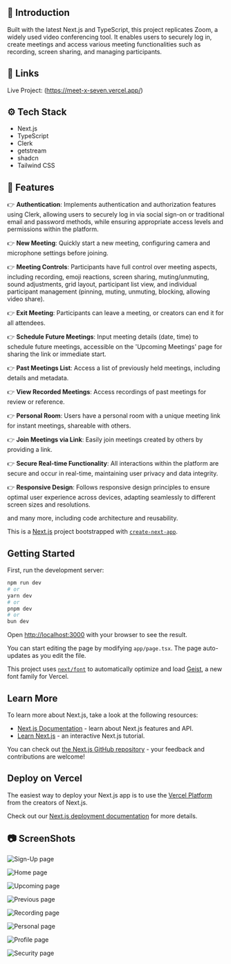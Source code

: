 ## <a name="introduction">🤖 Introduction</a>

Built with the latest Next.js and TypeScript, this project replicates Zoom, a widely used video conferencing tool. It enables users to securely log in, create meetings and access various meeting functionalities such as recording, screen sharing, and managing participants.

## <a name="links">🔗 Links</a>
Live Project: (https://meet-x-seven.vercel.app/)


## <a name="tech-stack">⚙️ Tech Stack</a>
- Next.js
- TypeScript
- Clerk
- getstream
- shadcn
- Tailwind CSS


## <a name="features">🔋 Features</a>


👉 **Authentication**: Implements authentication and authorization features using Clerk, allowing users to securely log in via social sign-on or traditional email and password methods, while ensuring appropriate access levels and permissions within the platform.

👉 **New Meeting**: Quickly start a new meeting, configuring camera and microphone settings before joining.

👉 **Meeting Controls**: Participants have full control over meeting aspects, including recording, emoji reactions, screen sharing, muting/unmuting, sound adjustments, grid layout, participant list view, and individual participant management (pinning, muting, unmuting, blocking, allowing video share).

👉 **Exit Meeting**: Participants can leave a meeting, or creators can end it for all attendees.

👉 **Schedule Future Meetings**: Input meeting details (date, time) to schedule future meetings, accessible on the 'Upcoming Meetings' page for sharing the link or immediate start.

👉 **Past Meetings List**: Access a list of previously held meetings, including details and metadata.

👉 **View Recorded Meetings**: Access recordings of past meetings for review or reference.

👉 **Personal Room**: Users have a personal room with a unique meeting link for instant meetings, shareable with others.

👉 **Join Meetings via Link**: Easily join meetings created by others by providing a link.

👉 **Secure Real-time Functionality**: All interactions within the platform are secure and occur in real-time, maintaining user privacy and data integrity.

👉 **Responsive Design**: Follows responsive design principles to ensure optimal user experience across devices, adapting seamlessly to different screen sizes and resolutions.

and many more, including code architecture and reusability. 



This is a [Next.js](https://nextjs.org) project bootstrapped with [`create-next-app`](https://nextjs.org/docs/app/api-reference/cli/create-next-app).

## Getting Started

First, run the development server:

```bash
npm run dev
# or
yarn dev
# or
pnpm dev
# or
bun dev
```

Open [http://localhost:3000](http://localhost:3000) with your browser to see the result.

You can start editing the page by modifying `app/page.tsx`. The page auto-updates as you edit the file.

This project uses [`next/font`](https://nextjs.org/docs/app/building-your-application/optimizing/fonts) to automatically optimize and load [Geist](https://vercel.com/font), a new font family for Vercel.


## Learn More

To learn more about Next.js, take a look at the following resources:

- [Next.js Documentation](https://nextjs.org/docs) - learn about Next.js features and API.
- [Learn Next.js](https://nextjs.org/learn) - an interactive Next.js tutorial.

You can check out [the Next.js GitHub repository](https://github.com/vercel/next.js) - your feedback and contributions are welcome!

## Deploy on Vercel

The easiest way to deploy your Next.js app is to use the [Vercel Platform](https://vercel.com/new?utm_medium=default-template&filter=next.js&utm_source=create-next-app&utm_campaign=create-next-app-readme) from the creators of Next.js.

Check out our [Next.js deployment documentation](https://nextjs.org/docs/app/building-your-application/deploying) for more details.


## <a name="screenshots">📷 ScreenShots</a>
![Sign-Up page](https://github.com/mohit1106/MeetX/blob/dd36b1ed7524d495cfbc314cdeb738c21613b652/MeetX%20ScreenShots/Sign%20up.png)

![Home page](https://github.com/mohit1106/MeetX/blob/671cfc65e845777773087508e991ca3a8f87b223/MeetX%20ScreenShots/Home.png)

![Upcoming page](https://github.com/mohit1106/MeetX/blob/671cfc65e845777773087508e991ca3a8f87b223/MeetX%20ScreenShots/Upcoming.png)

![Previous page](https://github.com/mohit1106/MeetX/blob/671cfc65e845777773087508e991ca3a8f87b223/MeetX%20ScreenShots/Previous.png)

![Recording page](https://github.com/mohit1106/MeetX/blob/671cfc65e845777773087508e991ca3a8f87b223/MeetX%20ScreenShots/Recordings.png)

![Personal page](https://github.com/mohit1106/MeetX/blob/671cfc65e845777773087508e991ca3a8f87b223/MeetX%20ScreenShots/Personal%20room.png)

![Profile page](https://github.com/mohit1106/MeetX/blob/671cfc65e845777773087508e991ca3a8f87b223/MeetX%20ScreenShots/profile.png)

![Security page](https://github.com/mohit1106/MeetX/blob/671cfc65e845777773087508e991ca3a8f87b223/MeetX%20ScreenShots/Security.png)


